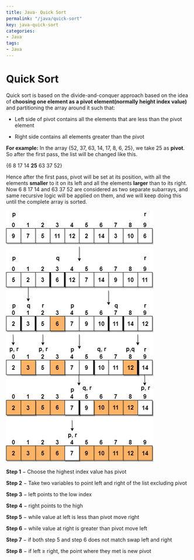 ```yaml
---
title: Java- Quick Sort
permalink: "/java/quick-sort"
key: java-quick-sort
categories:
- Java
tags:
- Java
---
```


Quick Sort
==============

Quick sort is based on the divide-and-conquer approach based on the idea of
**choosing one element as a pivot element(normally height index value)** and
partitioning the array around it such that:

-   Left side of pivot contains all the elements that are less than the pivot
    element

-   Right side contains all elements greater than the pivot

**For example:** In the array {52, 37, 63, 14, 17, 8, 6, 25}, we
take 25 as **pivot**. So after the first pass, the list will be changed like
this.

{6 8 17 14 **25** 63 37 52}

Hence after the first pass, pivot will be set at its position, with all the
elements **smaller** to it on its left and all the elements **larger** than to
its right. Now 6 8 17 14 and 63 37 52 are considered as two separate subarrays,
and same recursive logic will be applied on them, and we will keep doing this
until the complete array is sorted.

![How Quick Sort algorithm works](media/0315890eb5ba0e447ca2eb43dc46add1.png)

**Step 1** − Choose the highest index value has pivot

**Step 2** − Take two variables to point left and right of the list excluding
pivot

**Step 3** − left points to the low index

**Step 4** − right points to the high

**Step 5** − while value at left is less than pivot move right

**Step 6** − while value at right is greater than pivot move left

**Step 7** − if both step 5 and step 6 does not match swap left and right

**Step 8** − if left ≥ right, the point where they met is new pivot
